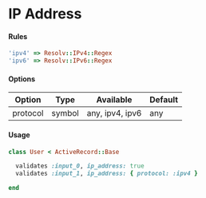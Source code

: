 # IP Address

#### Rules

```ruby
'ipv4' => Resolv::IPv4::Regex
'ipv6' => Resolv::IPv6::Regex
```

#### Options

Option | Type | Available | Default
--- | --- | --- | ---
protocol | symbol | any, ipv4, ipv6 | any

#### Usage

```ruby
class User < ActiveRecord::Base

  validates :input_0, ip_address: true
  validates :input_1, ip_address: { protocol: :ipv4 }

end
```
